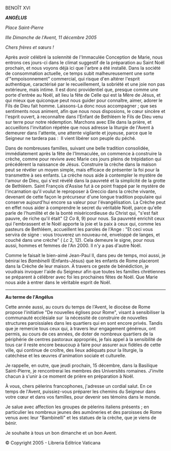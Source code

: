 BENOÎT XVI

***ANGÉLUS***

*Place Saint-Pierre*

*IIIe Dimanche de l'Avent, 11 décembre 2005*

*Chers frères et sœurs !*

Après avoir célébré la solennité de l'Immaculée Conception de Marie, nous entrons ces jours-ci dans le climat suggestif de la préparation au Saint Noël prochain, et nous voyons déjà ici que l'arbre a été installé. Dans la société de consommation actuelle, ce temps subit malheureusement une sorte d'"empoisonnement" commercial, qui risque d'en altérer l'esprit authentique, caractérisé par le recueillement, la sobriété et une joie non pas extérieure, mais intime. Il est donc providentiel que, presque comme une porte d'entrée au Noël, ait lieu la fête de Celle qui est la Mère de Jésus, et qui mieux que quiconque peut nous guider pour connaître, aimer, adorer le Fils de Dieu fait homme. Laissons-La donc nous accompagner ; que ses sentiments nous animent, afin que nous nous disposions, le cœur sincère et l'esprit ouvert, à reconnaître dans l'Enfant de Bethléem le Fils de Dieu venu sur terre pour notre rédemption. Marchons avec Elle dans la prière, et accueillons l'invitation répétée que nous adresse la liturgie de l'Avent à demeurer dans l'attente, une attente vigilante et joyeuse, parce que le Seigneur ne tardera pas :  Il vient libérer son peuple du péché.

Dans de nombreuses familles, suivant une belle tradition consolidée, immédiatement après la fête de l'Immaculée, on commence à construire la crèche, comme pour revivre avec Marie ces jours pleins de trépidation qui précédèrent la naissance de Jésus. Construire la crèche dans la maison peut se révéler un moyen simple, mais efficace de présenter la foi pour la transmettre à ses enfants. La crèche nous aide à contempler le mystère de l'amour de Dieu, qui s'est révélé dans la pauvreté et la simplicité de la grotte de Bethléem. Saint François d'Assise fut à ce point frappé par le mystère de l'incarnation qu'il voulut le reproposer à Greccio dans la crèche vivante, devenant de cette façon le précurseur d'une longue tradition populaire qui conserve aujourd'hui encore sa valeur pour l'évangélisation. La Crèche peut en effet nous aider à comprendre le secret du véritable Noël, parce qu'elle parle de l'humilité et de la bonté miséricordieuse du Christ qui, "s'est fait pauvre, de riche qu'il était" (2 *Co* 8, 9) pour nous. Sa pauvreté enrichit ceux qui l'embrassent et le Noël apporte la joie et la paix à ceux qui, comme les pasteurs de Bethléem, accueillent les paroles de l'Ange : "Et ceci vous servira de signe : vous trouverez un nouveau-né, enveloppé de langes, et couché dans une crèche" ( *Lc* 2, 12). Cela demeure le signe, pour nous aussi, hommes et femmes de l'An 2000. Il n'y a pas d'autre Noël.

Comme le faisait le bien-aimé Jean-Paul II, dans peu de temps, moi aussi, je bénirai les *Bambinelli* (Enfants-Jésus) que les enfants de Rome placeront dans la Crèche de leur maison. À travers ce geste de bénédiction, je voudrais invoquer l'aide du Seigneur afin que toutes les familles chrétiennes se préparent à célébrer avec foi les prochaines fêtes de Noël. Que Marie nous aide à entrer dans le véritable esprit de Noël.

* * *

**Au terme de l'Angélus**

Cette année aussi, au cours du temps de l'Avent, le diocèse de Rome propose l'initiative "De nouvelles églises pour Rome", visant à sensibiliser la communauté ecclésiale sur  la nécessité de construire de nouvelles structures paroissiales dans les quartiers qui en sont encore privés. Tandis que je remercie tous ceux qui, à travers leur engagement généreux, ont permis, au cours de ces années, de doter de nombreux quartiers de la périphérie de centres pastoraux appropriés, je fais appel à la sensibilité de tous car il reste encore beaucoup à faire pour assurer aux fidèles de cette ville, qui continue de croître, des lieux adéquats pour la liturgie, la catéchèse et les œuvres d'animation sociale et culturelle.

Je rappelle, en outre, que jeudi prochain, 15 décembre, dans la Basilique Saint-Pierre, je rencontrerai les membres des Universités romaines. J'invite chacun à s'unir à ce moment de prière en préparation à Noël.

À vous, chers pèlerins francophones, j'adresse un cordial salut. En ce temps de l'Avent, puissiez-vous préparer les chemins du Seigneur dans votre cœur et dans vos familles, pour devenir ses témoins dans le monde.

Je salue avec affection les groupes de pèlerins italiens présents ; en particulier les nombreux jeunes des aumôneries et des paroisses de Rome venus avec leur "Bambinelli" et les statues de la crèche, que je viens de bénir.

Je souhaite à tous un bon dimanche et un bon Avent.

© Copyright 2005 - Libreria Editrice Vaticana